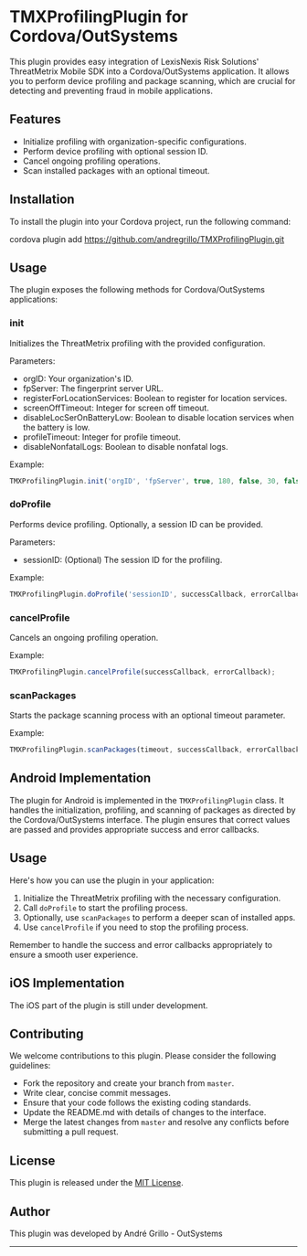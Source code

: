 # TMXProfilingPlugin for Cordova/OutSystems

This plugin provides easy integration of LexisNexis Risk Solutions' ThreatMetrix Mobile SDK into a Cordova/OutSystems application. It allows you to perform device profiling and package scanning, which are crucial for detecting and preventing fraud in mobile applications.

## Features

- Initialize profiling with organization-specific configurations.
- Perform device profiling with optional session ID.
- Cancel ongoing profiling operations.
- Scan installed packages with an optional timeout.

## Installation

To install the plugin into your Cordova project, run the following command:

cordova plugin add https://github.com/andregrillo/TMXProfilingPlugin.git

## Usage

The plugin exposes the following methods for Cordova/OutSystems applications:

### init

Initializes the ThreatMetrix profiling with the provided configuration.

Parameters:

- orgID: Your organization's ID.
- fpServer: The fingerprint server URL.
- registerForLocationServices: Boolean to register for location services.
- screenOffTimeout: Integer for screen off timeout.
- disableLocSerOnBatteryLow: Boolean to disable location services when the battery is low.
- profileTimeout: Integer for profile timeout.
- disableNonfatalLogs: Boolean to disable nonfatal logs.

Example:

```javascript
TMXProfilingPlugin.init('orgID', 'fpServer', true, 180, false, 30, false, successCallback, errorCallback);
```

### doProfile

Performs device profiling. Optionally, a session ID can be provided.

Parameters:

- sessionID: (Optional) The session ID for the profiling.

Example:

```javascript
TMXProfilingPlugin.doProfile('sessionID', successCallback, errorCallback);
```

### cancelProfile

Cancels an ongoing profiling operation.

Example:

```javascript
TMXProfilingPlugin.cancelProfile(successCallback, errorCallback);
```

### scanPackages

Starts the package scanning process with an optional timeout parameter.

Example:

```javascript
TMXProfilingPlugin.scanPackages(timeout, successCallback, errorCallback);
```

## Android Implementation

The plugin for Android is implemented in the `TMXProfilingPlugin` class. It handles the initialization, profiling, and scanning of packages as directed by the Cordova/OutSystems interface. The plugin ensures that correct values are passed and provides appropriate success and error callbacks.

## Usage

Here's how you can use the plugin in your application:

1. Initialize the ThreatMetrix profiling with the necessary configuration.
2. Call `doProfile` to start the profiling process.
3. Optionally, use `scanPackages` to perform a deeper scan of installed apps.
4. Use `cancelProfile` if you need to stop the profiling process.

Remember to handle the success and error callbacks appropriately to ensure a smooth user experience.

## iOS Implementation

The iOS part of the plugin is still under development.

## Contributing

We welcome contributions to this plugin. Please consider the following guidelines:

- Fork the repository and create your branch from `master`.
- Write clear, concise commit messages.
- Ensure that your code follows the existing coding standards.
- Update the README.md with details of changes to the interface.
- Merge the latest changes from `master` and resolve any conflicts before submitting a pull request.

## License

This plugin is released under the [MIT License](LICENSE).

## Author

This plugin was developed by André Grillo - OutSystems

---

